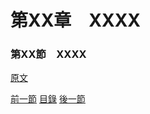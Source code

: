 第XX章　XXXX
====

### 第XX節　XXXX

[原文](https://xxxxxx.html)



[前一節](./0319.md)
[目錄](../README.md)
[後一節](./0320.md)

